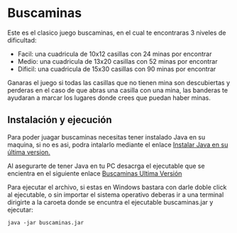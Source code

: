 # Buscaminas
Este es el clasico juego buscaminas, en el cual te encontraras 3 niveles de dificultad:
- Facil: una cuadricula de 10x12 casillas con 24 minas por encontrar
- Medio: una cuadricula de 13x20 casillas con 52 minas por encontrar
- Dificil: una cuadricula de 15x30 casillas con 90 minas por encontrar

Ganaras el juego si todas las casillas que no tienen mina son descubiertas y perderas en el caso de que abras una casilla con una mina,
las banderas te ayudaran a marcar los lugares donde crees que puedan haber minas.

## Instalación y ejecución
Para poder juagar buscaminas necesitas tener instalado Java en su maquina, si no es asi, podra intalarlo mediante el enlace 
[Instalar Java en su última version.](https://www.java.com/es/download/) 

Al asegurarte de tener Java en tu PC desacrga el ejecutable que se encientra en el siguiente enlace [Buscaminas Ultima Versión]()

Para ejecutar el archivo, si estas en Windows bastara con darle doble click al ejecutable, o sin importar el sistema operativo deberas ir a una terminal
dirigirte a la caroeta donde se encuntra el ejecutable buscaminas.jar y ejecutar:

`java -jar buscaminas.jar`
